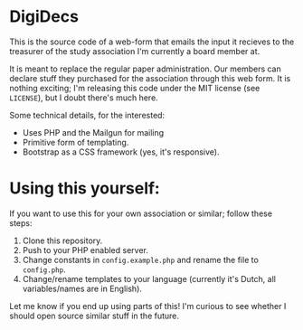 # DigiDecs

This is the source code of a web-form that emails the input
it recieves to the treasurer of the study association I'm
currently a board member at.

It is meant to replace the regular paper administration.
Our members can declare stuff they purchased for the
association through this web form. It is nothing exciting;
I'm releasing this code under the MIT license (see `LICENSE`),
but I doubt there's much here.

Some technical details, for the interested:

 - Uses PHP and the Mailgun for mailing
 - Primitive form of templating.
 - Bootstrap as a CSS framework (yes, it's responsive).

# Using this yourself:

If you want to use this for your own association or similar;
follow these steps:

 1. Clone this repository.
 2. Push to your PHP enabled server.
 3. Change constants in `config.example.php` and rename the file
    to `config.php`.
 4. Change/rename templates to your language (currently it's Dutch,
    all variables/names are in English).

Let me know if you end up using parts of this! I'm curious
to see whether I should open source similar stuff in the
future.

[bsdp]:https://github.com/eternicode/bootstrap-datepicker
